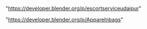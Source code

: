 "https://developer.blender.org/p/escortserviceudaipur"

"https://developer.blender.org/p/Apparelnbags"

 
 
